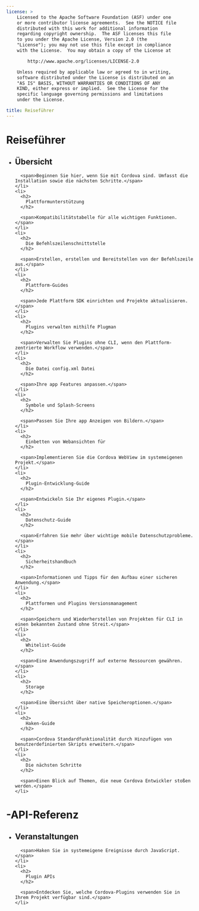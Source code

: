 ```yaml
---
license: >
    Licensed to the Apache Software Foundation (ASF) under one
    or more contributor license agreements.  See the NOTICE file
    distributed with this work for additional information
    regarding copyright ownership.  The ASF licenses this file
    to you under the Apache License, Version 2.0 (the
    "License"); you may not use this file except in compliance
    with the License.  You may obtain a copy of the License at

        http://www.apache.org/licenses/LICENSE-2.0

    Unless required by applicable law or agreed to in writing,
    software distributed under the License is distributed on an
    "AS IS" BASIS, WITHOUT WARRANTIES OR CONDITIONS OF ANY
    KIND, either express or implied.  See the License for the
    specific language governing permissions and limitations
    under the License.

title: Reiseführer
---
```


<div id="home">
  <h1>
    Reiseführer
  </h1>

  <ul>
    <li>
      <h2>
        Übersicht
      </h2>

      <span>Beginnen Sie hier, wenn Sie mit Cordova sind. Umfasst die Installation sowie die nächsten Schritte.</span>
    </li>
    <li>
      <h2>
        Plattformunterstützung
      </h2>

      <span>Kompatibilitätstabelle für alle wichtigen Funktionen.</span>
    </li>
    <li>
      <h2>
        Die Befehlszeilenschnittstelle
      </h2>

      <span>Erstellen, erstellen und Bereitstellen von der Befehlszeile aus.</span>
    </li>
    <li>
      <h2>
        Plattform-Guides
      </h2>

      <span>Jede Plattform SDK einrichten und Projekte aktualisieren.</span>
    </li>
    <li>
      <h2>
        Plugins verwalten mithilfe Plugman
      </h2>

      <span>Verwalten Sie Plugins ohne CLI, wenn den Plattform-zentrierte Workflow verwenden.</span>
    </li>
    <li>
      <h2>
        Die Datei config.xml Datei
      </h2>

      <span>Ihre app Features anpassen.</span>
    </li>
    <li>
      <h2>
        Symbole und Splash-Screens
      </h2>

      <span>Passen Sie Ihre app Anzeigen von Bildern.</span>
    </li>
    <li>
      <h2>
        Einbetten von Webansichten für
      </h2>

      <span>Implementieren Sie die Cordova WebView im systemeigenen Projekt.</span>
    </li>
    <li>
      <h2>
        Plugin-Entwicklung-Guide
      </h2>

      <span>Entwickeln Sie Ihr eigenes Plugin.</span>
    </li>
    <li>
      <h2>
        Datenschutz-Guide
      </h2>

      <span>Erfahren Sie mehr über wichtige mobile Datenschutzprobleme.</span>
    </li>
    <li>
      <h2>
        Sicherheitshandbuch
      </h2>

      <span>Informationen und Tipps für den Aufbau einer sicheren Anwendung.</span>
    </li>
    <li>
      <h2>
        Plattformen und Plugins Versionsmanagement
      </h2>

      <span>Speichern und Wiederherstellen von Projekten für CLI in einen bekannten Zustand ohne Streit.</span>
    </li>
    <li>
      <h2>
        Whitelist-Guide
      </h2>

      <span>Eine Anwendungszugriff auf externe Ressourcen gewähren.</span>
    </li>
    <li>
      <h2>
        Storage
      </h2>

      <span>Eine Übersicht über native Speicheroptionen.</span>
    </li>
    <li>
      <h2>
        Haken-Guide
      </h2>

      <span>Cordova Standardfunktionalität durch Hinzufügen von benutzerdefinierten Skripts erweitern.</span>
    </li>
    <li>
      <h2>
        Die nächsten Schritte
      </h2>

      <span>Einen Blick auf Themen, die neue Cordova Entwickler stoßen werden.</span>
    </li>
  </ul>

  <h1>
    -API-Referenz
  </h1>

  <ul>
    <li>
      <h2>
        Veranstaltungen
      </h2>

      <span>Haken Sie in systemeigene Ereignisse durch JavaScript.</span>
    </li>
    <li>
      <h2>
        Plugin APIs
      </h2>

      <span>Entdecken Sie, welche Cordova-Plugins verwenden Sie in Ihrem Projekt verfügbar sind.</span>
    </li>
  </ul>
</div>
